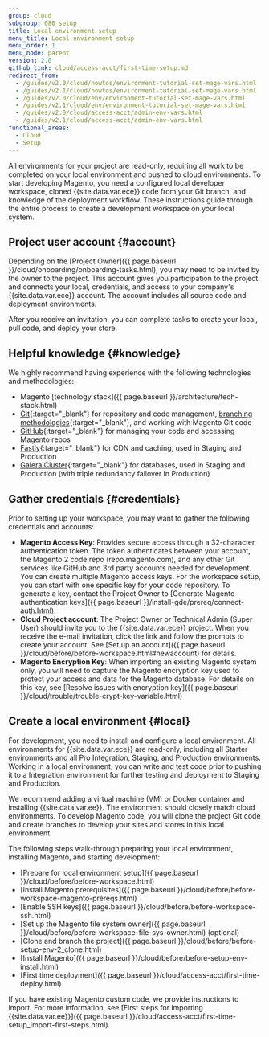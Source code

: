 ```yaml
---
group: cloud
subgroup: 080_setup
title: Local environment setup
menu_title: Local environment setup
menu_order: 1
menu_node: parent
version: 2.0
github_link: cloud/access-acct/first-time-setup.md
redirect_from:
  - /guides/v2.0/cloud/howtos/environment-tutorial-set-mage-vars.html
  - /guides/v2.1/cloud/howtos/environment-tutorial-set-mage-vars.html
  - /guides/v2.0/cloud/env/environment-tutorial-set-mage-vars.html
  - /guides/v2.1/cloud/env/environment-tutorial-set-mage-vars.html
  - /guides/v2.0/cloud/access-acct/admin-env-vars.html
  - /guides/v2.1/cloud/access-acct/admin-env-vars.html
functional_areas:
  - Cloud
  - Setup
---
```


All environments for your project are read-only, requiring all work to be completed on your local environment and pushed to cloud environments. To start developing Magento, you need a configured local developer workspace, cloned {{site.data.var.ece}} code from your Git branch, and knowledge of the deployment workflow. These instructions guide through the entire process to create a development workspace on your local system.

## Project user account {#account}
Depending on the [Project Owner]({{ page.baseurl }}/cloud/onboarding/onboarding-tasks.html), you may need to be invited by the owner to the project. This account gives you participation to the project and connects your local, credentials, and access to your company's {{site.data.var.ece}} account. The account includes all source code and deployment environments.

After you receive an invitation, you can complete tasks to create your local, pull code, and deploy your store.

## Helpful knowledge {#knowledge}
We highly recommend having experience with the following technologies and methodologies:

* Magento [technology stack]({{ page.baseurl }}/architecture/tech-stack.html)
* [Git](https://git-scm.com/){:target="\_blank"} for repository and code management, [branching methodologies](https://git-scm.com/book/en/v2/Git-Branching-Branching-Workflows){:target="\_blank"}, and working with Magento Git code
* [GitHub](https://github.com/){:target="\_blank"} for managing your code and accessing Magento repos
* [Fastly](https://www.fastly.com/){:target="\_blank"} for CDN and caching, used in Staging and Production
* [Galera Cluster](http://galeracluster.com/){:target="\_blank"} for databases, used in Staging and Production (with triple redundancy failover in Production)

## Gather credentials {#credentials}
Prior to setting up your workspace, you may want to gather the following credentials and accounts:

* **Magento Access Key**: Provides secure access through a 32-character authentication token. The token authenticates between your account, the Magento 2 code repo (repo.magento.com), and any other Git services like GitHub and 3rd party accounts needed for development. You can create multiple Magento access keys. For the workspace setup, you can start with one specific key for your code repository. To generate a key, contact the Project Owner to [Generate Magento authentication keys]({{ page.baseurl }}/install-gde/prereq/connect-auth.html).
* **Cloud Project account**: The Project Owner or Technical Admin (Super User) should invite you to the {{site.data.var.ece}} project. When you receive the e-mail invitation, click the link and follow the prompts to create your account. See [Set up an account]({{ page.baseurl }}/cloud/before/before-workspace.html#newaccount) for details.
* **Magento Encryption Key**: When importing an existing Magento system only, you will need to capture the Magento encryption key used to protect your access and data for the Magento database. For details on this key, see [Resolve issues with encryption key]({{ page.baseurl }}/cloud/trouble/trouble-crypt-key-variable.html)

## Create a local environment {#local}
For development, you need to install and configure a local environment. All environments for {{site.data.var.ece}} are read-only, including all Starter environments and all Pro Integration, Staging, and Production environments. Working in a local environment, you can write and test code prior to pushing it to a Integration environment for further testing and deployment to Staging and Production.

We recommend adding a virtual machine (VM) or Docker container and installing {{site.data.var.ee}}. The environment should closely match cloud environments. To develop Magento code, you will clone the project Git code and create branches to develop your sites and stores in this local environment.

The following steps walk-through preparing your local environment, installing Magento, and starting development:

*	[Prepare for local environment setup]({{ page.baseurl }}/cloud/before/before-workspace.html)
* [Install Magento prerequisites]({{ page.baseurl }}/cloud/before/before-workspace-magento-prereqs.html)
* [Enable SSH keys]({{ page.baseurl }}/cloud/before/before-workspace-ssh.html)
* [Set up the Magento file system owner]({{ page.baseurl }}/cloud/before/before-workspace-file-sys-owner.html) (optional)
* [Clone and branch the project]({{ page.baseurl }}/cloud/before/before-setup-env-2_clone.html)
* [Install Magento]({{ page.baseurl }}/cloud/before/before-setup-env-install.html)
* [First time deployment]({{ page.baseurl }}/cloud/access-acct/first-time-deploy.html)

If you have existing Magento custom code, we provide instructions to import. For more information, see [First steps for importing {{site.data.var.ee}}]({{ page.baseurl }}/cloud/access-acct/first-time-setup_import-first-steps.html).
